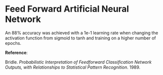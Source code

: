 # Feed Forward Artificial Neural Network

An 88% accuracy was achieved with a 1e-1 learning rate when changing the activation function from sigmoid to tanh and training on a higher number of epochs. 

<b>Reference</b>:

Bridle. *Probabilistic Interpretation of Feedforward Classification Network Outputs, with Relationships to Statistical Pattern Recognition*. 1989.
